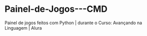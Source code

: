 # Painel-de-Jogos---CMD
Painel de jogos feitos com Python | durante o Curso:  Avançando na Linguagem  | Alura
